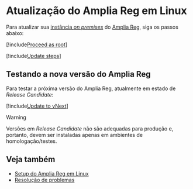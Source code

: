 ﻿# Atualização do Amplia Reg em Linux

Para atualizar sua [instância *on premises*](../index.md) do [Amplia Reg](../../index.md), siga os passos abaixo:

[!include[Proceed as root](../../../includes/linux/su.md)]

[!include[Update steps](../../../../../includes/amplia-reg/linux/update.md)]

<a name="vnext" />

## Testando a nova versão do Amplia Reg

Para testar a próxima versão do Amplia Reg, atualmente em estado de *Release Candidate*:

[!include[Update to vNext](../../../../../includes/amplia-reg/linux/update-vnext.md)]

> [!WARNING]
> Versões em *Release Candidate* não são adequadas para produção e, portanto, devem ser instaladas
> apenas em ambientes de homologação/testes.

## Veja também

* [Setup do Amplia Reg em Linux](index.md)
* [Resolução de problemas](troubleshoot/index.md)
